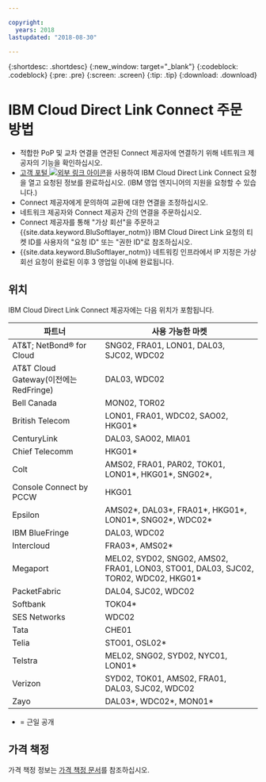 ```yaml
---

copyright:
  years: 2018
lastupdated: "2018-08-30"

---
```


{:shortdesc: .shortdesc}
{:new_window: target="_blank"}
{:codeblock: .codeblock}
{:pre: .pre}
{:screen: .screen}
{:tip: .tip}
{:download: .download}

# IBM Cloud Direct Link Connect 주문 방법

 * 적합한 PoP 및 교차 연결을 연관된 Connect 제공자에 연결하기 위해 네트워크 제공자의 기능을 확인하십시오.
 * [고객 포털 ![외부 링크 아이콘](../../icons/launch-glyph.svg "외부 링크 아이콘")](https://control.softlayer.com/)을 사용하여 IBM Cloud Direct Link Connect 요청을 열고 요청된 정보를 완료하십시오. (IBM 영업 엔지니어의 지원을 요청할 수 있습니다.) 
 * Connect 제공자에게 문의하여 교환에 대한 연결을 조정하십시오.
 * 네트워크 제공자와 Connect 제공자 간의 연결을 주문하십시오.
 * Connect 제공자를 통해 "가상 회선"을 주문하고 {{site.data.keyword.BluSoftlayer_notm}} IBM Cloud Direct Link 요청의 티켓 ID를 사용자의 "요청 ID" 또는 "권한 ID"로 참조하십시오.
 * {{site.data.keyword.BluSoftlayer_notm}} 네트워킹 인프라에서 IP 지정은 가상 회선 요청이 완료된 이후 3 영업일 이내에 완료됩니다.
 

## 위치

IBM Cloud Direct Link Connect 제공자에는 다음 위치가 포함됩니다.

|파트너 | 사용 가능한 마켓 |
|--------------|--------------|
|AT&T; NetBond® for Cloud | SNG02, FRA01, LON01, DAL03, SJC02, WDC02|
| AT&T Cloud Gateway(이전에는 RedFringe)|DAL03, WDC02 |
|Bell Canada |MON02, TOR02 |
|British Telecom |  LON01, FRA01, WDC02, SAO02, HKG01* |
| CenturyLink | DAL03, SAO02, MIA01 |
| Chief Telecomm |HKG01* |
|Colt | AMS02, FRA01, PAR02, TOK01, LON01*, HKG01*, SNG02*, |
| Console Connect by PCCW | HKG01 |
| Epsilon | AMS02*, DAL03*, FRA01*, HKG01*, LON01*, SNG02*, WDC02* |
| IBM BlueFringe |DAL03, WDC02 |
| Intercloud | FRA03*, AMS02* |
|Megaport |  MEL02, SYD02, SNG02, AMS02, FRA01, LON03, STO01, DAL03, SJC02, TOR02, WDC02, HKG01* |
|PacketFabric | DAL04, SJC02, WDC02 |
| Softbank | TOK04* |
| SES Networks | WDC02 |
|Tata |CHE01 |
|Telia | STO01, OSL02* |
|Telstra |MEL02, SNG02, SYD02, NYC01, LON01* |
|Verizon |SYD02, TOK01, AMS02, FRA01, DAL03, SJC02, WDC02 |
| Zayo | DAL03*, WDC02*, MON01* |

* = 근일 공개

## 가격 책정

가격 책정 정보는 [가격 책정 문서](pricing.html)를 참조하십시오.
